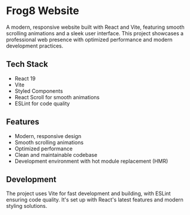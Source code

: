# Frog8 Website

A modern, responsive website built with React and Vite, featuring smooth scrolling animations and a sleek user interface. This project showcases a professional web presence with optimized performance and modern development practices.

## Tech Stack
- React 19
- Vite
- Styled Components
- React Scroll for smooth animations
- ESLint for code quality

## Features
- Modern, responsive design
- Smooth scrolling animations
- Optimized performance
- Clean and maintainable codebase
- Development environment with hot module replacement (HMR)

## Development
The project uses Vite for fast development and building, with ESLint ensuring code quality. It's set up with React's latest features and modern styling solutions.
